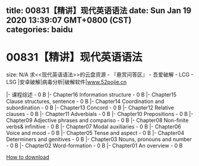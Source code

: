 
title: 00831【精讲】现代英语语法
date: Sun Jan 19 2020 13:39:07 GMT+0800 (CST)    
categories: baidu
---

# 00831【精讲】现代英语语法
size: N/A
 求<<现代英语语法>>的云盘资源 - 『悬赏问答区』 - 吾爱破解 - LCG - LSG |安卓破解|病毒分析|破解软件|www.52pojie.cn
 
|- 课程综述 - 0 B
|- Chapter16 Information structure - 0 B
|- Chapter15 Clause structures, sentence - 0 B
|- Chapter14 Coordination and subordination - 0 B
|- Chapter13 Concord - 0 B
|- Chapter12 Relative clauses - 0 B
|- Chapter11 Adverbials - 0 B
|- Chapter10 Prepositions - 0 B
|- Chapter09 Adjective phrases and compariso - 0 B
|- Chapter08 Non-finite verbs& infinitive - 0 B
|- Chapter07 Modal auxiliaries - 0 B
|- Chapter06 Voice and mood - 0 B
|- Chapter05 Tense and aspect - 0 B
|- Chapter04 Determiners and genitives - 0 B
|- Chapter03 Nouns, pronouns and number - 0 B
|- Chapter02 Word-formation - 0 B
|- Chapter01 An overview - 0 B

[How to download](https://bpcam.bemobtrk.com/go/2ceec3aa-1ca2-46d6-b9ff-aaa5c184517c?jno=4515)